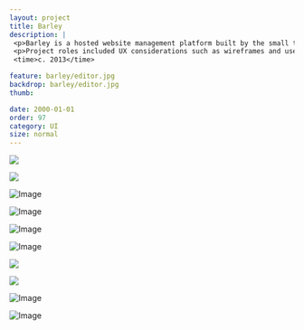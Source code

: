 ```yaml
---
layout: project
title: Barley
description: |
 <p>Barley is a hosted website management platform built by the small team at Plain that removes a lot of the complexity found in typical CMS tools. With a nearly invisible interface, our goal was to make content editing easily accessible to everyone.</p>
 <p>Project roles included UX considerations such as wireframes and user flow charts, feature planning and spec documents, app interface design, icon design, branding, user template design and development, website design and development, and transaction email design and development.</p>
 <time>c. 2013</time>

feature: barley/editor.jpg
backdrop: barley/editor.jpg
thumb:

date: 2000-01-01
order: 97
category: UI
size: normal
---
```


<p class="half"><img src="{{site.project_img_path}}barley/cafe.jpg"></p>
<p class="half"><img src="{{site.project_img_path}}barley/global_bar.jpg"></p>

![Image]({{site.project_img_path}}barley/barley_video_modal_center.jpg)

![Image]({{site.project_img_path}}barley/editors.jpg)

![Image]({{site.project_img_path}}barley/icons.jpg)

![Image]({{site.project_img_path}}barley/text_logo.jpg)

<p class="half"><img src="{{site.project_img_path}}barley/mark.jpg"></p>
<p class="half"><img src="{{site.project_img_path}}barley/type_colors.jpg"></p>

![Image]({{site.project_img_path}}barley/barley_brand_applications.jpg)

![Image]({{site.project_img_path}}barley/barley_feat.jpg)
